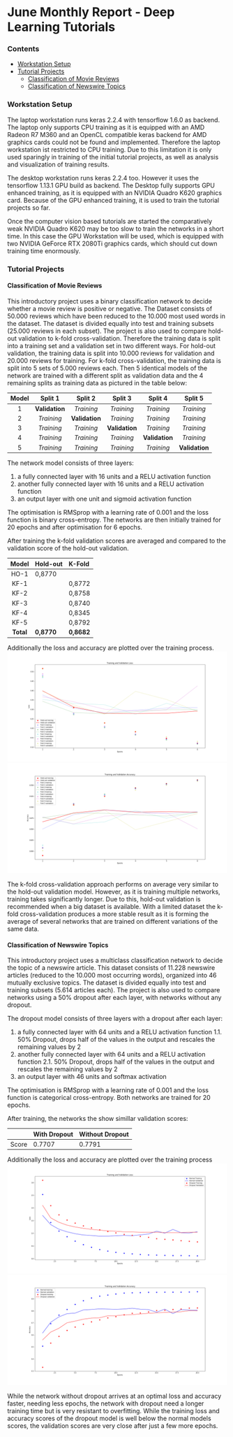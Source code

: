 # June Monthly Report - Deep Learning Tutorials

### Contents
- [Workstation Setup](#Workstation-Setup)
- [Tutorial Projects](#Tutorial-Projects)
    - [Classification of Movie Reviews](#Classification-of-Movie-Reviews)
    - [Classification of Newswire Topics](#Classification-of-Newswire-Topics)

### Workstation Setup
The laptop workstation runs keras 2.2.4 with tensorflow 1.6.0 as backend. The laptop only supports CPU training as it
 is equipped with an AMD Radeon R7 M360 and an OpenCL compatible keras backend for AMD graphics cards could not be 
 found and implemented. Therefore the laptop workstation ist restricted to CPU training. Due to this limitation it is
 only used sparingly in training of the initial tutorial projects, as well as analysis and visualization of training 
 results.

The desktop workstation runs keras 2.2.4 too. However it uses the tensorflow 1.13.1 GPU build as backend. The Desktop
 fully supports GPU enhanced training, as it is equipped with an NVIDIA Quadro K620 graphics card. Because of the GPU
 enhanced training, it is used to train the tutorial projects so far.

Once the computer vision based tutorials are started the comparatively weak NVIDIA Quadro K620 may be too slow to train
 the networks in a short time. In this case the GPU Workstation will be used, which is equipped with two NVIDIA GeForce
 RTX 2080Ti graphics cards, which should cut down training time enormously.   

### Tutorial Projects
#### Classification of Movie Reviews
This introductory project uses a binary classification network to decide whether a movie review is positive or negative.
The Dataset consists of 50.000 reviews which have been reduced to the 10.000 most used words in the dataset. The
 dataset is divided equally into test and training subsets (25.000 reviews in each subset).
The project is also used to compare hold-out validation to k-fold cross-validation. Therefore the training data is
 split into a training set and a validation set in two different ways.
For hold-out validation, the training data is split into 10.000 reviews for validation and 20.000 reviews for training.
For k-fold cross-validation, the training data is split into 5 sets of 5.000 reviews each. Then 5 identical models
 of the network are trained with a different split as validation data and the 4 remaining splits as training data as
 pictured in the table below:

| Model |   Split 1    |   Split 2    |   Split 3    |   Split 4    |   Split 5    |
|:-----:|:------------:|:------------:|:------------:|:------------:|:------------:|
|   1   |**Validation**|  *Training*  |  *Training*  |  *Training*  |  *Training*  |
|   2   |  *Training*  |**Validation**|  *Training*  |  *Training*  |  *Training*  |
|   3   |  *Training*  |  *Training*  |**Validation**|  *Training*  |  *Training*  |
|   4   |  *Training*  |  *Training*  |  *Training*  |**Validation**|  *Training*  |
|   5   |  *Training*  |  *Training*  |  *Training*  |  *Training*  |**Validation**|

The network model consists of three layers:
1. a fully connected layer with 16 units and a RELU activation function
2. another fully connected layer with 16 units and a RELU activation function
3. an output layer with one unit and sigmoid activation function

The optimisation  is RMSprop with a learning rate of 0.001 and the loss function is binary cross-entropy.
The networks are then initially trained for 20 epochs and after optimisation for 6 epochs.

After training the k-fold validation scores are averaged and compared to the validation score of the hold-out validation.

|  Model  | Hold-out |  K-Fold  |
|:-------:|:---------|:---------|
| HO-1    |  0,8770  |          |
| KF-1    |          |  0,8772  |
| KF-2    |          |  0,8758  |
| KF-3    |          |  0,8740  |
| KF-4    |          |  0,8345  |
| KF-5    |          |  0,8792  |
|**Total**|**0,8770**|**0,8682**|

Additionally the loss and accuracy are plotted over the training process.
![](../../notes/img/classifyMovieReviews_Loss.png)
![](../../notes/img/classifyMovieReviews_Accuracy.png)

The k-fold cross-validation approach performs on average very similar to the hold-out validation model. However, as it
 is training multiple networks, training takes significantly longer. Due to this, hold-out validation is recommended
 when a big dataset is available. With a limited dataset the k-fold cross-validation produces a more stable result as it
 is forming the average of several networks that are trained on different variations of the same data.
 
#### Classification of Newswire Topics
This introductory project uses a multiclass classification network to decide the topic of a newswire article.
This dataset consists of 11.228 newswire articles (reduced to the 10.000 most occurring words), organized into 46
 mutually exclusive topics.
The dataset is divided equally into test and training subsets (5.614 articles each).
The project is also used to compare networks using a 50% dropout after each layer, with networks without any dropout.

The dropout model consists of three layers with a dropout after each layer:
1. a fully connected layer with 64 units and a RELU activation function
    1.1. 50% Dropout, drops half of the values in the output and rescales the remaining values by 2
2. another fully connected layer with 64 units and a RELU activation function
    2.1. 50% Dropout, drops half of the values in the output and rescales the remaining values by 2
3. an output layer with 46 units and softmax activation

The optimisation is RMSprop with a learning rate of 0.001 and the loss function is categorical cross-entropy.
Both networks are trained for 20 epochs.

After training, the networks the show simillar validation scores:

|       | With Dropout | Without Dropout |
|------:|:-------------|:----------------|
| Score | 0.7707       | 0.7791          |

Additionally the loss and accuracy are plotted over the training process
![](../../notes/img/classifyNewswireTopics_Loss.png)
![](../../notes/img/classifyNewswireTopics_Accuracy.png)

While the network without dropout arrives at an optimal loss and accuracy faster, needing less epochs, the network with
 dropout need a longer training time but is very resistant to overfitting. While the training loss and accuracy scores
 of the dropout model is well below the normal models scores, the validation scores are very close after just a few
 more epochs.